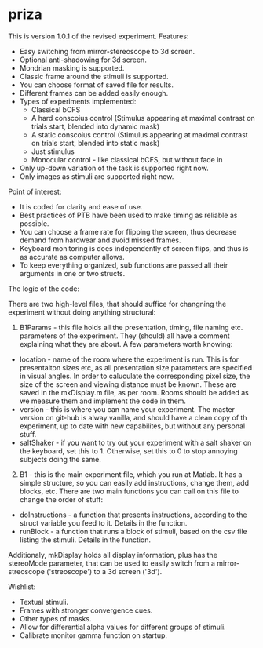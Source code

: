 # priza

This is version 1.0.1 of the revised experiment.
Features:
- Easy switching from mirror-stereoscope to 3d screen.
- Optional anti-shadowing for 3d screen.
- Mondrian masking is supported.
- Classic frame around the stimuli is supported.
- You can choose format of saved file for results.
- Different frames can be added easily enough.
- Types of experiments implemented:
  - Classical bCFS
  - A hard conscoius control (Stimulus appearing at maximal contrast on trials start, blended into dynamic mask)
  - A static conscoius control (Stimulus appearing at maximal contrast on trials start, blended into static mask)
  - Just stimulus
  - Monocular control - like classical bCFS, but without fade in	
- Only up-down variation of the task is supported right now.
- Only images as stimuli are supported right now.

Point of interest:
- It is coded for clarity and ease of use.
- Best practices of PTB have been used to make timing as reliable as possible.
- You can choose a frame rate for flipping the screen, thus decrease demand from hardwear and avoid missed frames.
- Keyboard monitoring is does independently of screen flips, and thus is as accurate as computer allows.
- To keep everything organized, sub functions are passed all their arguments in one or two structs.

The logic of the code:

There are two high-level files, that should suffice for changning the experiment without doing anything structural:

1. B1Params - this file holds all the presentation, timing, file naming etc. parameters of the experiment. They (should) all have a comment explaining what they are about. A few parameters worth knowing:
 - location - name of the room where the experiment is run. This is for presentaiton sizes etc, as all presentation size parameters are specified in visual angles. In order to caluculate the corresponding pixel size, the size of the screen and viewing distance must be known. These are saved in the mkDisplay.m file, as per room. Rooms should be added as we measure them and implement the code in them.
 - version - this is where you can name your experiment. The master version on git-hub is alway vanilla, and should have a clean copy of th experiment, up to date with new capabilites, but without any personal stuff.
 - saltShaker - if you want to try out your experiment with a salt shaker on the keyboard, set this to 1. Otherwise, set this to 0 to stop annoying subjects doing the same.
2. B1 - this is the main experiment file, which you run at Matlab. It has a simple structure, so you can easily add instructions, change them, add blocks, etc. There are two main functions you can call on this file to change the order of stuff:
  - doInstructions - a function that presents instructions, according to the struct variable you feed to it. Details in the function.
  - runBlock - a function that runs a block of stimuli, based on the csv file listing the stimuli. Details in the function.
  
Additionaly, mkDisplay holds all display information, plus has the stereoMode parameter, that can be used to easily switch from a mirror-streoscope ('streoscope') to a 3d screen ('3d').


Wishlist:
 - Textual stimuli.
 - Frames with stronger convergence cues.
 - Other types of masks.
 - Allow for differential alpha values for different groups of stimuli.
 - Calibrate monitor gamma function on startup.
